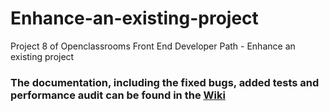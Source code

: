 # Enhance-an-existing-project
Project 8 of Openclassrooms Front End Developer Path - Enhance an existing project

### The documentation, including the fixed bugs, added tests and performance audit can be found in the [Wiki](https://github.com/julialeduc/Enhance-an-existing-project/wiki)


